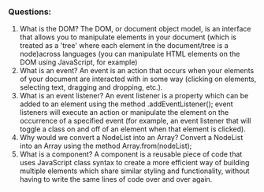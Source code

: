 ### Questions:
1. What is the DOM?
    The DOM, or document object model, is an interface that allows you to manipulate elements in your document (which is treated as a 'tree' where each element in the document/tree is a  node)across languages (you can manipulate HTML elements on the DOM using JavaScript, for example)
2. What is an event?
    An event is an action that occurs when your elements of your document are interacted with in some way (clicking on elements, selecting text, dragging and dropping, etc.). 
3. What is an event listener?
    An event listener is a property which can be added to an element using the method .addEventListener(); event listeners will execute an action or manipulate the element on the occurrence of a specified event (for example, an event listener that will toggle a class on and off of an element when that element is clicked).
4. Why would we convert a NodeList into an Array?
    Convert a NodeList into an Array using the method Array.from(nodeList);
5. What is a component? 
    A component is a reusable piece of code that uses JavaScript class syntax to create a more efficient way of building multiple elements which share similar styling and functionality, without having to write the same lines of code over and over again.
